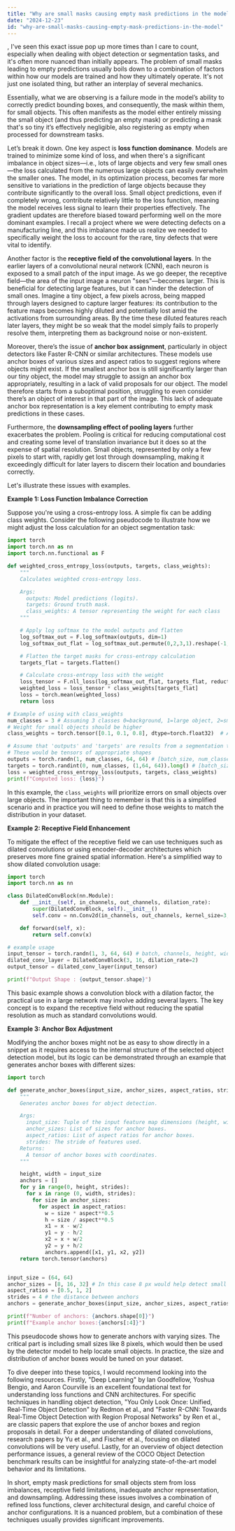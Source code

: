 ```yaml
---
title: "Why are small masks causing empty mask predictions in the model?"
date: "2024-12-23"
id: "why-are-small-masks-causing-empty-mask-predictions-in-the-model"
---
```


,  I've seen this exact issue pop up more times than I care to count, especially when dealing with object detection or segmentation tasks, and it's often more nuanced than initially appears. The problem of small masks leading to empty predictions usually boils down to a combination of factors within how our models are trained and how they ultimately operate. It's not just one isolated thing, but rather an interplay of several mechanics.

Essentially, what we are observing is a failure mode in the model’s ability to correctly predict bounding boxes, and consequently, the mask within them, for small objects. This often manifests as the model either entirely missing the small object (and thus predicting an empty mask) or predicting a mask that's so tiny it’s effectively negligible, also registering as empty when processed for downstream tasks.

Let’s break it down. One key aspect is **loss function dominance**. Models are trained to minimize some kind of loss, and when there's a significant imbalance in object sizes—i.e., lots of large objects and very few small ones—the loss calculated from the numerous large objects can easily overwhelm the smaller ones. The model, in its optimization process, becomes far more sensitive to variations in the prediction of large objects because they contribute significantly to the overall loss. Small object predictions, even if completely wrong, contribute relatively little to the loss function, meaning the model receives less signal to learn their properties effectively. The gradient updates are therefore biased toward performing well on the more dominant examples. I recall a project where we were detecting defects on a manufacturing line, and this imbalance made us realize we needed to specifically weight the loss to account for the rare, tiny defects that were vital to identify.

Another factor is the **receptive field of the convolutional layers**. In the earlier layers of a convolutional neural network (CNN), each neuron is exposed to a small patch of the input image. As we go deeper, the receptive field—the area of the input image a neuron "sees"—becomes larger. This is beneficial for detecting large features, but it can hinder the detection of small ones. Imagine a tiny object, a few pixels across, being mapped through layers designed to capture larger features: its contribution to the feature maps becomes highly diluted and potentially lost amid the activations from surrounding areas. By the time these diluted features reach later layers, they might be so weak that the model simply fails to properly resolve them, interpreting them as background noise or non-existent.

Moreover, there’s the issue of **anchor box assignment**, particularly in object detectors like Faster R-CNN or similar architectures. These models use anchor boxes of various sizes and aspect ratios to suggest regions where objects might exist. If the smallest anchor box is still significantly larger than our tiny object, the model may struggle to assign an anchor box appropriately, resulting in a lack of valid proposals for our object. The model therefore starts from a suboptimal position, struggling to even consider there’s an object of interest in that part of the image. This lack of adequate anchor box representation is a key element contributing to empty mask predictions in these cases.

Furthermore, the **downsampling effect of pooling layers** further exacerbates the problem. Pooling is critical for reducing computational cost and creating some level of translation invariance but it does so at the expense of spatial resolution. Small objects, represented by only a few pixels to start with, rapidly get lost through downsampling, making it exceedingly difficult for later layers to discern their location and boundaries correctly.

Let's illustrate these issues with examples.

**Example 1: Loss Function Imbalance Correction**

Suppose you're using a cross-entropy loss. A simple fix can be adding class weights. Consider the following pseudocode to illustrate how we might adjust the loss calculation for an object segmentation task:

```python
import torch
import torch.nn as nn
import torch.nn.functional as F

def weighted_cross_entropy_loss(outputs, targets, class_weights):
    """
    Calculates weighted cross-entropy loss.

    Args:
      outputs: Model predictions (logits).
      targets: Ground truth mask.
      class_weights: A tensor representing the weight for each class
    """

    # Apply log softmax to the model outputs and flatten
    log_softmax_out = F.log_softmax(outputs, dim=1)
    log_softmax_out_flat = log_softmax_out.permute(0,2,3,1).reshape(-1, log_softmax_out.shape[1])

    # Flatten the target masks for cross-entropy calculation
    targets_flat = targets.flatten()

    # Calculate cross-entropy loss with the weight
    loss_tensor = F.nll_loss(log_softmax_out_flat, targets_flat, reduction='none')
    weighted_loss = loss_tensor * class_weights[targets_flat]
    loss = torch.mean(weighted_loss)
    return loss

# Example of using with class_weights
num_classes = 3 # Assuming 3 classes 0=background, 1=large object, 2=small object
# Weight for small objects should be higher
class_weights = torch.tensor([0.1, 0.1, 0.8], dtype=torch.float32)  # Assuming small object is class 2

# Assume that 'outputs' and 'targets' are results from a segmentation task.
# These would be tensors of appropriate shapes
outputs = torch.randn(1, num_classes, 64, 64) # [batch_size, num_classes, height, width]
targets = torch.randint(0, num_classes, (1,64, 64)).long() # [batch_size, height, width]
loss = weighted_cross_entropy_loss(outputs, targets, class_weights)
print(f"Computed loss: {loss}")

```

In this example, the `class_weights` will prioritize errors on small objects over large objects. The important thing to remember is that this is a simplified scenario and in practice you will need to define those weights to match the distribution in your dataset.

**Example 2: Receptive Field Enhancement**

To mitigate the effect of the receptive field we can use techniques such as dilated convolutions or using encoder-decoder architectures which preserves more fine grained spatial information. Here's a simplified way to show dilated convolution usage:

```python
import torch
import torch.nn as nn

class DilatedConvBlock(nn.Module):
    def __init__(self, in_channels, out_channels, dilation_rate):
        super(DilatedConvBlock, self).__init__()
        self.conv = nn.Conv2d(in_channels, out_channels, kernel_size=3, padding=dilation_rate, dilation=dilation_rate)

    def forward(self, x):
        return self.conv(x)

# example usage
input_tensor = torch.randn(1, 3, 64, 64) # batch, channels, height, width
dilated_conv_layer = DilatedConvBlock(3, 16, dilation_rate=2)
output_tensor = dilated_conv_layer(input_tensor)

print(f"Output Shape : {output_tensor.shape}")

```

This basic example shows a convolution block with a dilation factor, the practical use in a large network may involve adding several layers. The key concept is to expand the receptive field without reducing the spatial resolution as much as standard convolutions would.

**Example 3: Anchor Box Adjustment**

Modifying the anchor boxes might not be as easy to show directly in a snippet as it requires access to the internal structure of the selected object detection model, but its logic can be demonstrated through an example that generates anchor boxes with different sizes:

```python
import torch

def generate_anchor_boxes(input_size, anchor_sizes, aspect_ratios, strides):
    """
    Generates anchor boxes for object detection.

    Args:
      input_size: Tuple of the input feature map dimensions (height, width).
      anchor_sizes: List of sizes for anchor boxes.
      aspect_ratios: List of aspect ratios for anchor boxes.
      strides: The stride of features used.
    Returns:
      A tensor of anchor boxes with coordinates.
    """

    height, width = input_size
    anchors = []
    for y in range(0, height, strides):
      for x in range (0, width, strides):
        for size in anchor_sizes:
          for aspect in aspect_ratios:
            w = size * aspect**0.5
            h = size / aspect**0.5
            x1 = x - w/2
            y1 = y - h/2
            x2 = x + w/2
            y2 = y + h/2
            anchors.append([x1, y1, x2, y2])
    return torch.tensor(anchors)


input_size = (64, 64)
anchor_sizes = [8, 16, 32] # In this case 8 px would help detect small objects
aspect_ratios = [0.5, 1, 2]
strides = 4 # the distance between anchors
anchors = generate_anchor_boxes(input_size, anchor_sizes, aspect_ratios, strides)

print(f"Number of anchors: {anchors.shape[0]}")
print(f"Example anchor boxes:{anchors[:4]}")


```

This pseudocode shows how to generate anchors with varying sizes. The critical part is including small sizes like 8 pixels, which would then be used by the detector model to help locate small objects. In practice, the size and distribution of anchor boxes would be tuned on your dataset.

To dive deeper into these topics, I would recommend looking into the following resources. Firstly, "Deep Learning" by Ian Goodfellow, Yoshua Bengio, and Aaron Courville is an excellent foundational text for understanding loss functions and CNN architectures. For specific techniques in handling object detection, "You Only Look Once: Unified, Real-Time Object Detection" by Redmon et al., and "Faster R-CNN: Towards Real-Time Object Detection with Region Proposal Networks" by Ren et al., are classic papers that explore the use of anchor boxes and region proposals in detail. For a deeper understanding of dilated convolutions, research papers by Yu et al., and Fischer et al., focusing on dilated convolutions will be very useful. Lastly, for an overview of object detection performance issues, a general review of the COCO Object Detection benchmark results can be insightful for analyzing state-of-the-art model behavior and its limitations.

In short, empty mask predictions for small objects stem from loss imbalances, receptive field limitations, inadequate anchor representation, and downsampling. Addressing these issues involves a combination of refined loss functions, clever architectural design, and careful choice of anchor configurations. It is a nuanced problem, but a combination of these techniques usually provides significant improvements.
